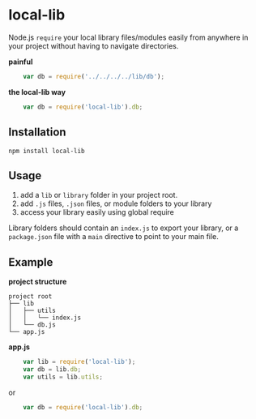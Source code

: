 # local-lib

Node.js `require` your local library files/modules easily from anywhere in
your project without having to navigate directories.

**painful**

```javascript
	var db = require('../../../../lib/db');
```

**the local-lib way**

```javascript
	var db = require('local-lib').db;
```


## Installation

	npm install local-lib


## Usage

1. add a `lib` or `library` folder in your project root.
2. add `.js` files, `.json` files, or module folders to your library
3. access your library easily using global require

Library folders should contain an `index.js` to export your library,
or a `package.json` file with a `main` directive to point to your main file.


## Example

**project structure**

	project root
	├── lib
	│   ├── utils
	│   │   └── index.js
	│   └── db.js
	└── app.js


**app.js**

```javascript
	var lib = require('local-lib');
	var db = lib.db;
	var utils = lib.utils;
```

or

```javascript
	var db = require('local-lib').db;
```
